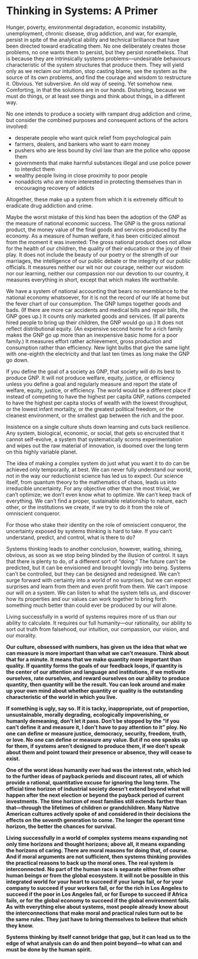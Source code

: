 Thinking in Systems: A Primer
=============================
Hunger, poverty, environmental degradation, economic instability, unemployment,
chronic disease, drug addiction, and war, for example, persist in spite of the
analytical ability and technical brilliance that have been directed toward
eradicating them. No one deliberately creates those problems, no one wants them
to persist, but they persist nonetheless. That is because they are intrinsically
systems problems—undesirable behaviours characteristic of the system structures
that produce them. They will yield only as we reclaim our intuition, stop
casting blame, see the system as the source of its own problems, and find the
courage and wisdom to restructure it. Obvious. Yet subversive. An old way of
seeing. Yet somehow new. Comforting, in that the solutions are in our hands.
Disturbing, because we must do things, or at least see things and think about
things, in a different way.


No one intends to produce a society with rampant drug addiction and crime, but
consider the combined purposes and consequent actions of the actors involved:


* desperate people who want quick relief from psychological pain
* farmers, dealers, and bankers who want to earn money
* pushers who are less bound by civil law than are the police who oppose them
* governments that make harmful substances illegal and use police power to interdict them
* wealthy people living in close proximity to poor people
* nonaddicts who are more interested in protecting themselves than in encouraging recovery of addicts


Altogether, these make up a system from which it is extremely difficult to
eradicate drug addiction and crime.


Maybe the worst mistake of this kind has been the adoption of the GNP as the
measure of national economic success. The GNP is the gross national product, the
money value of the final goods and services produced by the economy. As a
measure of human welfare, it has been criticized almost from the moment it was
invented: The gross national product does not allow for the health of our
children, the quality of their education or the joy of their play. It does not
include the beauty of our poetry or the strength of our marriages, the
intelligence of our public debate or the integrity of our public officials. It
measures neither our wit nor our courage, neither our wisdom nor our learning,
neither our compassion nor our devotion to our country, it measures everything
in short, except that which makes life worthwhile.


We have a system of national accounting that bears no resemblance to the
national economy whatsoever, for it is not the record of our life at home but
the fever chart of our consumption. The GNP lumps together goods and bads. (If
there are more car accidents and medical bills and repair bills, the GNP goes
up.) It counts only marketed goods and services. (If all parents hired people to
bring up their children, the GNP would go up.) It does not reflect
distributional equity. (An expensive second home for a rich family makes the GNP
go up more than an inexpensive basic home for a poor family.) It measures effort
rather achievement, gross production and consumption rather than efficiency. New
light bulbs that give the same light with one-eighth the electricity and that
last ten times as long make the GNP go down.


If you define the goal of a society as GNP, that society will do its best to
produce GNP. It will not produce welfare, equity, justice, or efficiency unless
you define a goal and regularly measure and report the state of welfare, equity,
justice, or efficiency. The world would be a different place if instead of
competing to have the highest per capita GNP, nations competed to have the
highest per capita stocks of wealth with the lowest throughput, or the lowest
infant mortality, or the greatest political freedom, or the cleanest
environment, or the smallest gap between the rich and the poor.


Insistence on a single culture shuts down learning and cuts back resilience. Any
system, biological, economic, or social, that gets so encrusted that it cannot
self-evolve, a system that systematically scorns experimentation and wipes out
the raw material of innovation, is doomed over the long term on this highly
variable planet.


The idea of making a complex system do just what you want it to do can be
achieved only temporarily, at best. We can never fully understand our world, not
in the way our reductionist science has led us to expect. Our science itself,
from quantum theory to the mathematics of chaos, leads us into irreducible
uncertainty. For any objective other than the most trivial, we can’t optimize;
we don’t even know what to optimize. We can’t keep track of everything. We can’t
find a proper, sustainable relationship to nature, each other, or the
institutions we create, if we try to do it from the role of omniscient
conqueror.


For those who stake their identity on the role of omniscient conqueror, the
uncertainty exposed by systems thinking is hard to take. If you can’t
understand, predict, and control, what is there to do?


Systems thinking leads to another conclusion, however, waiting, shining,
obvious, as soon as we stop being blinded by the illusion of control. It says
that there is plenty to do, of a different sort of “doing.” The future can’t be
predicted, but it can be envisioned and brought lovingly into being. Systems
can’t be controlled, but they can be designed and redesigned. We can’t surge
forward with certainty into a world of no surprises, but we can expect surprises
and learn from them and even profit from them. We can’t impose our will on a
system. We can listen to what the system tells us, and discover how its
properties and our values can work together to bring forth something much better
than could ever be produced by our will alone.


Living successfully in a world of systems requires more of us than our ability
to calculate. It requires our full humanity—our rationality, our ability to sort
out truth from falsehood, our intuition, our compassion, our vision, and our
morality.


**Our culture, obsessed with numbers, has given us the idea that what we can
measure is more important than what we can’t measure. Think about that for a
minute. It means that we make quantity more important than quality. If quantity
forms the goals of our feedback loops, if quantity is the center of our
attention and language and institutions, if we motivate ourselves, rate
ourselves, and reward ourselves on our ability to produce quantity, then
quantity will be the result. You can look around and make up your own mind about
whether quantity or quality is the outstanding characteristic of the world in
which you live.**


**If something is ugly, say so. If it is tacky, inappropriate, out of
proportion, unsustainable, morally degrading, ecologically impoverishing, or
humanly demeaning, don’t let it pass. Don’t be stopped by the “if you can’t
define it and measure it, I don’t have to pay attention to it” ploy. No one can
define or measure justice, democracy, security, freedom, truth, or love. No one
can define or measure any value. But if no one speaks up for them, if systems
aren’t designed to produce them, if we don’t speak about them and point toward
their presence or absence, they will cease to exist.**


**One of the worst ideas humanity ever had was the interest rate, which led to
the further ideas of payback periods and discount rates, all of which provide a
rational, quantitative excuse for ignoring the long term. The official time
horizon of industrial society doesn’t extend beyond what will happen after the
next election or beyond the payback period of current investments. The time
horizon of most families still extends farther than that—through the lifetimes
of children or grandchildren. Many Native American cultures actively spoke of
and considered in their decisions the effects on the seventh generation to come.
The longer the operant time horizon, the better the chances for survival.**


**Living successfully in a world of complex systems means expanding not only
time horizons and thought horizons; above all, it means expanding the horizons
of caring. There are moral reasons for doing that, of course. And if moral
arguments are not sufficient, then systems thinking provides the practical
reasons to back up the moral ones. The real system is interconnected. No part of
the human race is separate either from other human beings or from the global
ecosystem. It will not be possible in this integrated world for your heart to
succeed if your lungs fail, or for your company to succeed if your workers fail,
or for the rich in Los Angeles to succeed if the poor in Los Angeles fail, or
for Europe to succeed if Africa fails, or for the global economy to succeed if
the global environment fails. As with everything else about systems, most people
already know about the interconnections that make moral and practical rules turn
out to be the same rules. They just have to bring themselves to believe that
which they know.**


**Systems thinking by itself cannot bridge that gap, but it can lead us to the
edge of what analysis can do and then point beyond—to what can and must be done
by the human spirit.**

